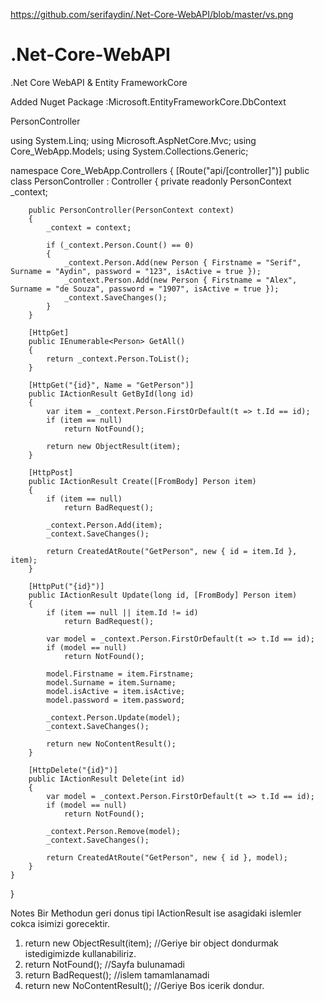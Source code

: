 https://github.com/serifaydin/.Net-Core-WebAPI/blob/master/vs.png

# .Net-Core-WebAPI

.Net Core WebAPI & Entity FrameworkCore

Added Nuget Package :Microsoft.EntityFrameworkCore.DbContext

PersonController

using System.Linq;
using Microsoft.AspNetCore.Mvc;
using Core_WebApp.Models;
using System.Collections.Generic;

namespace Core_WebApp.Controllers
{
    [Route("api/[controller]")]
    public class PersonController : Controller
    {
        private readonly PersonContext _context;

        public PersonController(PersonContext context)
        {
            _context = context;

            if (_context.Person.Count() == 0)
            {
                _context.Person.Add(new Person { Firstname = "Serif", Surname = "Aydin", password = "123", isActive = true });
                _context.Person.Add(new Person { Firstname = "Alex", Surname = "de Souza", password = "1907", isActive = true });
                _context.SaveChanges();
            }
        }

        [HttpGet]
        public IEnumerable<Person> GetAll()
        {
            return _context.Person.ToList();
        }

        [HttpGet("{id}", Name = "GetPerson")]
        public IActionResult GetById(long id)
        {
            var item = _context.Person.FirstOrDefault(t => t.Id == id);
            if (item == null)
                return NotFound();

            return new ObjectResult(item);
        }

        [HttpPost]
        public IActionResult Create([FromBody] Person item)
        {
            if (item == null)
                return BadRequest();

            _context.Person.Add(item);
            _context.SaveChanges();

            return CreatedAtRoute("GetPerson", new { id = item.Id }, item);
        }

        [HttpPut("{id}")]
        public IActionResult Update(long id, [FromBody] Person item)
        {
            if (item == null || item.Id != id)
                return BadRequest();

            var model = _context.Person.FirstOrDefault(t => t.Id == id);
            if (model == null)
                return NotFound();

            model.Firstname = item.Firstname;
            model.Surname = item.Surname;
            model.isActive = item.isActive;
            model.password = item.password;

            _context.Person.Update(model);
            _context.SaveChanges();

            return new NoContentResult();
        }

        [HttpDelete("{id}")]
        public IActionResult Delete(int id)
        {
            var model = _context.Person.FirstOrDefault(t => t.Id == id);
            if (model == null)
                return NotFound();

            _context.Person.Remove(model);
            _context.SaveChanges();

            return CreatedAtRoute("GetPerson", new { id }, model);
        }
    }
}

Notes
Bir Methodun geri donus tipi IActionResult ise asagidaki islemler cokca isimizi gorecektir.
1) return new ObjectResult(item); //Geriye bir object dondurmak istedigimizde kullanabiliriz.
2) return NotFound(); //Sayfa bulunamadi
3) return BadRequest(); //islem tamamlanamadi
4) return new NoContentResult(); //Geriye Bos icerik dondur.
